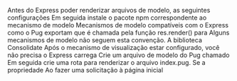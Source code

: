 Antes do Express poder renderizar arquivos de modelo, as seguintes configurações
Em seguida instale o pacote npm correspondente ao mecanismo de modelo
  Mecanismos de modelo compatíveis com o Express como o Pug exportam 
  que é chamada pela função res.render() para
  Alguns mecanismos de modelo não seguem esta convenção. A biblioteca Consolidate
Após o mecanismo de visualização estar configurado, você não precisa 
                                            o Express carrega 
Crie um arquivo de modelo do Pug chamado 
Em seguida crie uma rota para renderizar o arquivo index.pug. Se a propriedade
Ao fazer uma solicitação à página inicial
